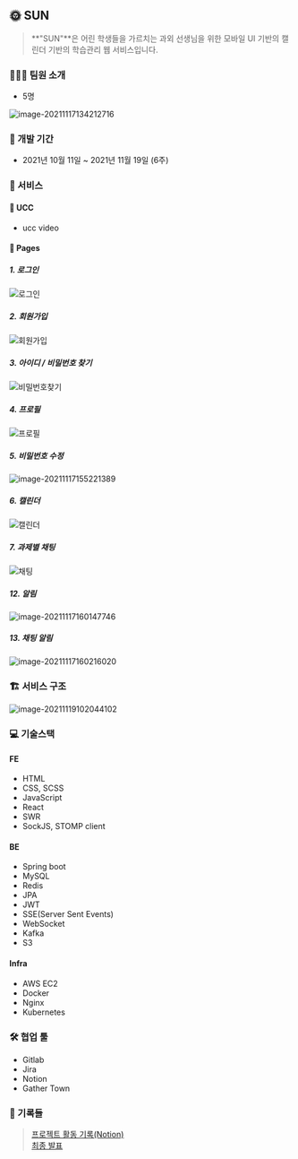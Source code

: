 ## :sun_with_face: SUN 

> **"SUN"**은 어린 학생들을 가르치는 과외 선생님을 위한 모바일 UI 기반의 캘린더 기반의 학습관리 웹 서비스입니다.



### :family_man_boy_boy: 팀원 소개 

- 5명

![image-20211117134212716](README.assets/image-20211117134212716.png)



### :calendar: 개발 기간 

- 2021년 10월 11일 ~ 2021년 11월 19일 (6주)



###  :open_file_folder: 서비스

#### :movie_camera: UCC

- ucc video

#### :scroll: Pages

##### 1. 로그인

![로그인](README.assets/로그인.gif)

##### 2. 회원가입

![회원가입](README.assets/회원가입.gif)

##### 3. 아이디 / 비밀번호 찾기

![비밀번호찾기](README.assets/비밀번호찾기.gif)

##### 4. 프로필

![프로필](README.assets/프로필.gif)

##### 5. 비밀번호 수정

![image-20211117155221389](README.assets/image-20211117155221389.png)

##### 6. 캘린더

![캘린더](README.assets/캘린더.gif)

##### 7. 과제별 채팅

![채팅](README.assets/채팅.gif)

##### 12. 알림

![image-20211117160147746](README.assets/image-20211117160147746.png)

##### 13. 채팅 알림

![image-20211117160216020](README.assets/image-20211117160216020.png)



### :building_construction: 서비스 구조

![image-20211119102044102](README.assets/image-20211119102044102.png)



###  :computer: 기술스택

#### FE

- HTML
- CSS, SCSS
- JavaScript
- React
- SWR
- SockJS, STOMP client

#### BE

- Spring boot
- MySQL
- Redis
- JPA
- JWT
- SSE(Server Sent Events)
- WebSocket
- Kafka
- S3

#### Infra

- AWS EC2
- Docker
- Nginx
- Kubernetes



### :hammer_and_wrench: 협업 툴

- Gitlab
- Jira
- Notion
- Gather Town

### :speech_balloon: 기록들 
> [프로젝트 활동 기록(Notion)](https://www.notion.so/binitiger/SSAFY-fd747d28c47f448c874e01526b4349b2)  
> [최종 발표](https://www.miricanvas.com/v/1q2282)

